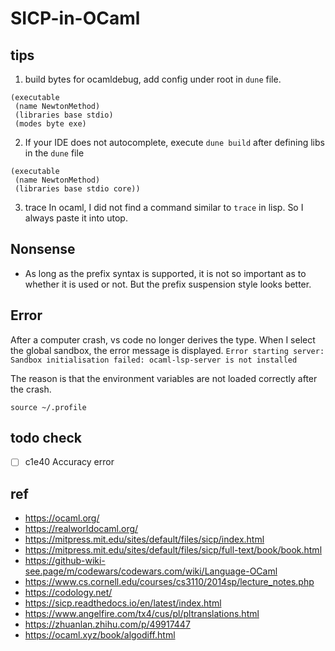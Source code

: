 # SICP-in-OCaml

## tips
1. build bytes for ocamldebug, add config under root in `dune` file.
```
(executable
 (name NewtonMethod)
 (libraries base stdio)
 (modes byte exe)
```

2. If your IDE does not autocomplete, execute `dune build` after defining libs in the `dune` file
```
(executable
 (name NewtonMethod)
 (libraries base stdio core))
```
3. trace 
In ocaml, I did not find a command similar to `trace` in lisp. So I always paste it into utop.

## Nonsense
- As long as the prefix syntax is supported, it is not so important as to whether it is used or not. But the prefix suspension style looks better.

## Error
After a computer crash, vs code no longer derives the type. When I select the global sandbox, the error message is displayed. `Error starting server: Sandbox initialisation failed: ocaml-lsp-server is not installed`

The reason is that the environment variables are not loaded correctly after the crash.
```
source ~/.profile
```

## todo check 
- [ ] c1e40 Accuracy error

## ref
- https://ocaml.org/
- https://realworldocaml.org/
- https://mitpress.mit.edu/sites/default/files/sicp/index.html
- https://mitpress.mit.edu/sites/default/files/sicp/full-text/book/book.html
- https://github-wiki-see.page/m/codewars/codewars.com/wiki/Language-OCaml
- https://www.cs.cornell.edu/courses/cs3110/2014sp/lecture_notes.php
- https://codology.net/
- https://sicp.readthedocs.io/en/latest/index.html
- https://www.angelfire.com/tx4/cus/pl/pltranslations.html
- https://zhuanlan.zhihu.com/p/49917447
- https://ocaml.xyz/book/algodiff.html 